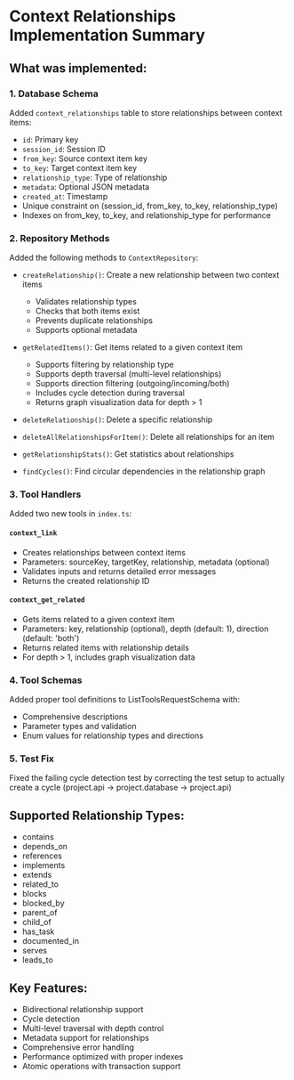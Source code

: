 # Context Relationships Implementation Summary

## What was implemented:

### 1. Database Schema
Added `context_relationships` table to store relationships between context items:
- `id`: Primary key
- `session_id`: Session ID
- `from_key`: Source context item key
- `to_key`: Target context item key
- `relationship_type`: Type of relationship
- `metadata`: Optional JSON metadata
- `created_at`: Timestamp
- Unique constraint on (session_id, from_key, to_key, relationship_type)
- Indexes on from_key, to_key, and relationship_type for performance

### 2. Repository Methods
Added the following methods to `ContextRepository`:

- `createRelationship()`: Create a new relationship between two context items
  - Validates relationship types
  - Checks that both items exist
  - Prevents duplicate relationships
  - Supports optional metadata

- `getRelatedItems()`: Get items related to a given context item
  - Supports filtering by relationship type
  - Supports depth traversal (multi-level relationships)
  - Supports direction filtering (outgoing/incoming/both)
  - Includes cycle detection during traversal
  - Returns graph visualization data for depth > 1

- `deleteRelationship()`: Delete a specific relationship
- `deleteAllRelationshipsForItem()`: Delete all relationships for an item
- `getRelationshipStats()`: Get statistics about relationships
- `findCycles()`: Find circular dependencies in the relationship graph

### 3. Tool Handlers
Added two new tools in `index.ts`:

#### `context_link`
- Creates relationships between context items
- Parameters: sourceKey, targetKey, relationship, metadata (optional)
- Validates inputs and returns detailed error messages
- Returns the created relationship ID

#### `context_get_related`
- Gets items related to a given context item
- Parameters: key, relationship (optional), depth (default: 1), direction (default: 'both')
- Returns related items with relationship details
- For depth > 1, includes graph visualization data

### 4. Tool Schemas
Added proper tool definitions to ListToolsRequestSchema with:
- Comprehensive descriptions
- Parameter types and validation
- Enum values for relationship types and directions

### 5. Test Fix
Fixed the failing cycle detection test by correcting the test setup to actually create a cycle (project.api -> project.database -> project.api)

## Supported Relationship Types:
- contains
- depends_on
- references
- implements
- extends
- related_to
- blocks
- blocked_by
- parent_of
- child_of
- has_task
- documented_in
- serves
- leads_to

## Key Features:
- Bidirectional relationship support
- Cycle detection
- Multi-level traversal with depth control
- Metadata support for relationships
- Comprehensive error handling
- Performance optimized with proper indexes
- Atomic operations with transaction support